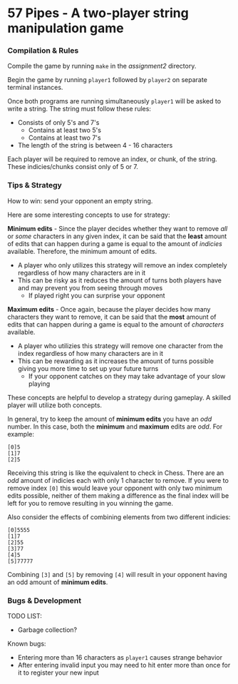 # 57 Pipes - A two-player string manipulation game

### Compilation & Rules
Compile the game by running `make` in the _assignment2_ directory.

Begin the game by running `player1` followed by `player2` on separate terminal instances.

Once both programs are running simultaneously `player1` will be asked to write a string. The string must follow these rules:
- Consists of only 5's and 7's
  - Contains at least two 5's
  - Contains at least two 7's 
- The length of the string is between 4 - 16 characters 

Each player will be required to remove an index, or chunk, of the string. These indicies/chunks consist only of 5 or 7.

### Tips & Strategy
How to win: send your opponent an empty string.

Here are some interesting concepts to use for strategy:

**Minimum edits** - Since the player decides whether they want to remove _all_ or _some_ characters in any given index, it can be said that the **least** amount of edits that can happen during a game is equal to the amount of _indicies_ available. Therefore, the minimum amount of edits. 
  - A player who only utilizes this strategy will remove an index completely regardless of how many characters are in it
  - This can be risky as it reduces the amount of turns both players have and may prevent you from seeing through moves
    - If played right you can surprise your opponent

**Maximum edits** - Once again, because the player decides how many characters they want to remove, it can be said that the **most** amount of edits that can happen during a game is equal to the amount of _characters_ available.
  - A player who utilizies this strategy will remove one character from the index regardless of how many characters are in it
  - This can be rewarding as it increases the amount of turns possible giving you more time to set up your future turns
    - If your opponent catches on they may take advantage of your slow playing

These concepts are helpful to develop a strategy during gameplay. A skilled player will utilize both concepts.

In general, try to keep the amount of **minimum edits** you have an _odd_ number. In this case, both the **minimum** and **maximum** edits are _odd_. For example:
```
[0]5
[1]7
[2]5
```
Receiving this string is like the equivalent to check in Chess. There are an _odd_ amount of indicies each with only 1 character to remove. If you were to remove index `[0]` this would leave your opponent with only two minimum edits possible, neither of them making a difference as the final index will be left for you to remove resulting in you winning the game.

Also consider the effects of combining elements from two different indicies:
```
[0]5555
[1]7
[2]55
[3]77
[4]5
[5]77777
```
Combining `[3]` and `[5]` by removing `[4]` will result in your opponent having an odd amount of **minimum edits**.

### Bugs & Development
TODO LIST:
- Garbage collection?

Known bugs:
- Entering more than 16 characters as `player1` causes strange behavior
- After entering invalid input you may need to hit enter more than once for it
  to register your new input
